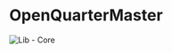 # OpenQuarterMaster

![Lib - Core](https://github.com/Epic-Breakfast-Productions/OpenQuarterMaster/actions/workflows/coreLib.yml/badge.svg)